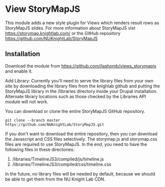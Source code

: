View StoryMapJS
===============
This module adds a new style plugin for Views which renders result rows as
StoryMapJS slides. For more information about StoryMapJS vist 
https://storymap.knightlab.com/ or the GitHub repository 
https://github.com/NUKnightLab/StoryMapJS

Installation
------------
Download the module from https://github.com/jlashomb/views_storymapjs and enable
it.

Add Library: Currently you'll need to serve the library files from your own site
by downloading the library files from the knighlab github and putting the
StoryMapJS library in the /libraries directory inside your Drupal installation.
Alternate library locations such as those checked by the Libraries API module
will not work.

You can download or clone the entire StoryMapJS GitHub repository.
```
git clone --branch master https://github.com/NUKnightLab/StoryMapJS.git
```

If you don't want to download the entire repository, then you can download the
Javascript and CSS files selectively.  The storymap.js and storymap.css files
are required to use StoryMapJS.
In the end, you need to have the following files in these directories:

1. /libraries/TimelineJS3/compiled/js/timeline.js
2. /libraries/TimelineJS3/compiled/css/timeline.css

In the future, no library files will be needed by default, because we should be
able to get them from the NU Knight Lab CDN.
